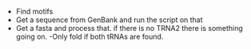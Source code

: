 - Find motifs
- Get a sequence from GenBank and run the script on that
- Get a fasta and process that.
if there is no TRNA2 there is something going on. -Only fold if both tRNAs are found.